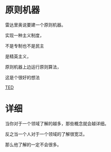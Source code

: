 ﻿# 原则机器
雷达里奥说要建一个原则机器。

实现一种主义制度，

不是专制也不是民主

是精英主义，

原则机器上边运行原则算法，

这是个很好的想法

[TED](http://v.qq.com/iframe/player.html?vid=d0555lzn5nw&290&217.5&auto=0)

# 详细
当你对于一个领域了解的越多，那些概念就会越详细。

反之当一个人对于一个领域的了解很宽泛。

那么他了解的一定不会很多。
